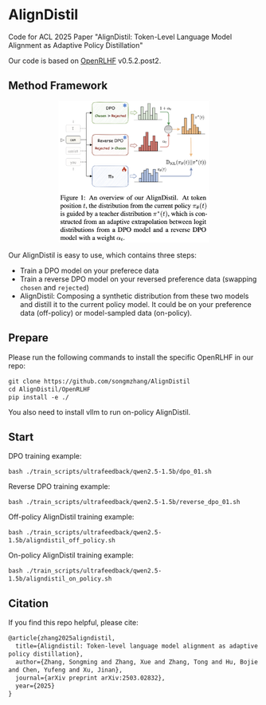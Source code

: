 # AlignDistil
Code for ACL 2025 Paper "AlignDistil: Token-Level Language Model Alignment as Adaptive Policy Distillation"

Our code is based on [OpenRLHF](https://github.com/OpenRLHF/OpenRLHF) v0.5.2.post2.

## Method Framework
<div align="center">
    <img src="images/method.png" alt="alignDistil framework" width="60%">
</div>
<!-- ![figure](images/method.png) -->

Our AlignDistil is easy to use, which contains three steps:
- Train a DPO model on your preferece data
- Train a reverse DPO model on your reversed preference data (swapping `chosen` and `rejected`)
- AlignDistil: Composing a synthetic distribution from these two models and distill it to the current policy model.
It could be on your preference data (off-policy) or model-sampled data (on-policy).

## Prepare
Please run the following commands to install the specific OpenRLHF in our repo:
```shell
git clone https://github.com/songmzhang/AlignDistil
cd AlignDistil/OpenRLHF
pip install -e ./
```
You also need to install vllm to run on-policy AlignDistil.

## Start
DPO training example:
```shell
bash ./train_scripts/ultrafeedback/qwen2.5-1.5b/dpo_01.sh
```

Reverse DPO training example:
```shell
bash ./train_scripts/ultrafeedback/qwen2.5-1.5b/reverse_dpo_01.sh
```

Off-policy AlignDistil training example:
```shell
bash ./train_scripts/ultrafeedback/qwen2.5-1.5b/aligndistil_off_policy.sh
```

On-policy AlignDistil training example:
```shell
bash ./train_scripts/ultrafeedback/qwen2.5-1.5b/aligndistil_on_policy.sh
```

## Citation
If you find this repo helpful, please cite:
```text
@article{zhang2025aligndistil,
  title={Aligndistil: Token-level language model alignment as adaptive policy distillation},
  author={Zhang, Songming and Zhang, Xue and Zhang, Tong and Hu, Bojie and Chen, Yufeng and Xu, Jinan},
  journal={arXiv preprint arXiv:2503.02832},
  year={2025}
}
```
